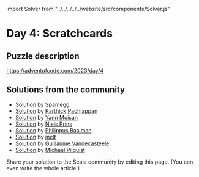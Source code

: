 import Solver from "../../../../../website/src/components/Solver.js"

# Day 4: Scratchcards

## Puzzle description

https://adventofcode.com/2023/day/4

## Solutions from the community

- [Solution](https://github.com/spamegg1/advent-of-code-2023-scala/blob/solutions/04.worksheet.sc#L116) by [Spamegg](https://github.com/spamegg1)
- [Solution](https://github.com/pkarthick/AdventOfCode/blob/master/2023/scala/src/main/scala/day04.scala) by [Karthick Pachiappan](https://github.com/pkarthick)
- [Solution](https://github.com/YannMoisan/advent-of-code/blob/master/2023/src/main/scala/Day4.scala) by [Yann Moisan](https://github.com/YannMoisan)
- [Solution](https://github.com/prinsniels/AdventOfCode2023/blob/main/src/main/scala/solutions/day04.scala) by [Niels Prins](https://github.com/prinsniels)
- [Solution](https://github.com/Philippus/adventofcode/blob/main/src/main/scala/adventofcode2023/day4/Day4.scala) by [Philippus Baalman](https://github.com/philippus)
- [Solution](https://github.com/jnclt/adventofcode2023/blob/main/day04/scratchcards.sc) by [jnclt](https://github.com/jnclt)
- [Solution](https://github.com/guycastle/advent_of_code_2023/blob/main/src/main/scala/days/day04/DayFour.scala) by [Guillaume Vandecasteele](https://github.com/guycastle)
- [Solution](https://github.com/mpilquist/aoc/blob/main/2023/day4.sc) by [Michael Pilquist](https://github.com/mpilquist)

Share your solution to the Scala community by editing this page. (You can even write the whole article!)

